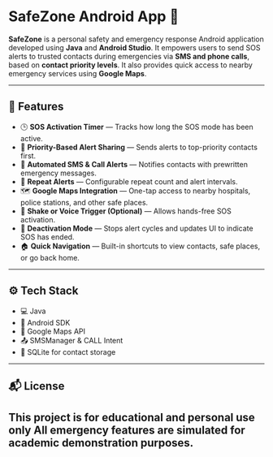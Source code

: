 # SafeZone Android App 🚨

**SafeZone** is a personal safety and emergency response Android application developed using **Java** and **Android Studio**. It empowers users to send SOS alerts to trusted contacts during emergencies via **SMS and phone calls**, based on **contact priority levels**. It also provides quick access to nearby emergency services using **Google Maps**.

---

## 🔑 Features

- 🕒 **SOS Activation Timer** — Tracks how long the SOS mode has been active.
- 📡 **Priority-Based Alert Sharing** — Sends alerts to top-priority contacts first.
- 📲 **Automated SMS & Call Alerts** — Notifies contacts with prewritten emergency messages.
- 🔁 **Repeat Alerts** — Configurable repeat count and alert intervals.
- 🗺️ **Google Maps Integration** — One-tap access to nearby hospitals, police stations, and other safe places.
- 🔔 **Shake or Voice Trigger (Optional)** — Allows hands-free SOS activation.
- 🛑 **Deactivation Mode** — Stops alert cycles and updates UI to indicate SOS has ended.
- 🏠 **Quick Navigation** — Built-in shortcuts to view contacts, safe places, or go back home.

---

## ⚙️ Tech Stack

- 💻 Java
- 📱 Android SDK
- 📍 Google Maps API
- 📤 SMSManager & CALL Intent
- 🧠 SQLite for contact storage

---
## 📬 License
This project is for educational and personal use only
All emergency features are simulated for academic demonstration purposes.
---


